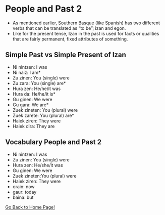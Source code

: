 # ​People and Past 2

*   As mentioned earlier, Southern Basque (like Spanish) has two different verbs that can be translated as “to be”; izan and egon.
*   Like for the present tense, Izan in the past is used for facts or qualities that are fairly permanent, fixed attributes of something.

## Simple Past vs Simple Present of Izan

*   Ni nintzen: I was
*   Ni naiz: I am\*
*   Zu zinen: You (single) were
*   Zu zara: You (single) are\*
*   Hura zen: He/he/it was
*   Hura da: He/he/it is\*
*   Gu ginen: We were
*   Gu gara: We are\*
*   Zuek zineten: You (plural) were
*   Zuek zarete: You (plural) are\*
*   Haiek ziren: They were
*   Haiek dira: They are

## Vocabulary People and Past 2

*   Ni nintzen: I was
*   Zu zinen: You (single) were
*   Hura zen: He/she/it was
*   Gu ginen: We were
*   Zuek zineten:You (plural) were
*   Haiek ziren: They were
*   orain: now
*   gaur: today
*   baina: but

[ Go Back to Home Page!](..)
